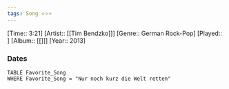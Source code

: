 ```yaml
---
tags: Song ⭐⭐⭐ 
---
```

[Time:: 3:21]
[Artist:: [[Tim Bendzko]]]
[Genre:: German Rock-Pop]
[Played:: ]
[Album:: [[]]]
[Year:: 2013]
### Dates
````dataview
TABLE Favorite_Song
WHERE Favorite_Song = "Nur noch kurz die Welt retten"
````